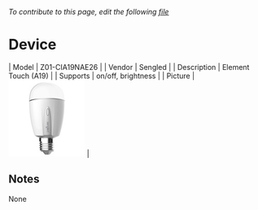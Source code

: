 
*To contribute to this page, edit the following
[file](https://github.com/Koenkk/zigbee2mqtt.io/blob/master/docgen/device_page_notes.js)*

# Device

| Model | Z01-CIA19NAE26  |
| Vendor  | Sengled  |
| Description | Element Touch (A19) |
| Supports | on/off, brightness |
| Picture | ![../images/devices/Z01-CIA19NAE26.jpg](../images/devices/Z01-CIA19NAE26.jpg) |

## Notes

None
